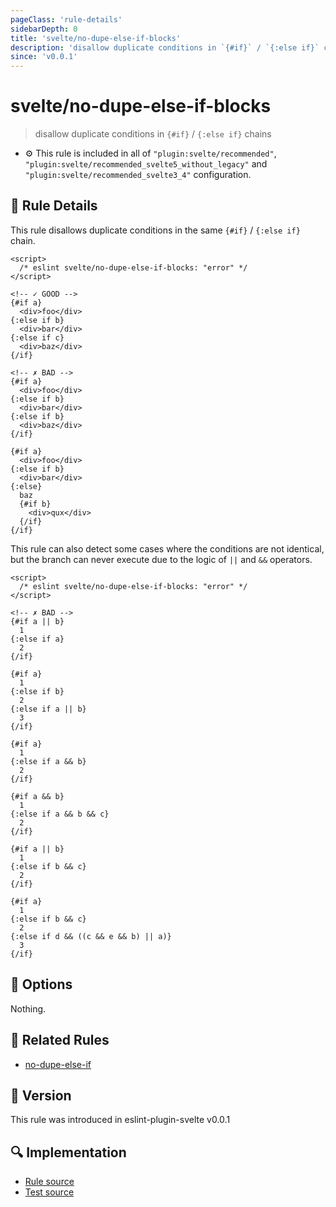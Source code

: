 ```yaml
---
pageClass: 'rule-details'
sidebarDepth: 0
title: 'svelte/no-dupe-else-if-blocks'
description: 'disallow duplicate conditions in `{#if}` / `{:else if}` chains'
since: 'v0.0.1'
---
```


# svelte/no-dupe-else-if-blocks

> disallow duplicate conditions in `{#if}` / `{:else if}` chains

- :gear: This rule is included in all of `"plugin:svelte/recommended"`, `"plugin:svelte/recommended_svelte5_without_legacy"` and `"plugin:svelte/recommended_svelte3_4"` configuration.

## :book: Rule Details

This rule disallows duplicate conditions in the same `{#if}` / `{:else if}` chain.

<!--eslint-skip-->

```svelte
<script>
  /* eslint svelte/no-dupe-else-if-blocks: "error" */
</script>

<!-- ✓ GOOD -->
{#if a}
  <div>foo</div>
{:else if b}
  <div>bar</div>
{:else if c}
  <div>baz</div>
{/if}

<!-- ✗ BAD -->
{#if a}
  <div>foo</div>
{:else if b}
  <div>bar</div>
{:else if b}
  <div>baz</div>
{/if}

{#if a}
  <div>foo</div>
{:else if b}
  <div>bar</div>
{:else}
  baz
  {#if b}
    <div>qux</div>
  {/if}
{/if}
```

This rule can also detect some cases where the conditions are not identical, but the branch can never execute due to the logic of `||` and `&&` operators.

<!--eslint-skip-->

```svelte
<script>
  /* eslint svelte/no-dupe-else-if-blocks: "error" */
</script>

<!-- ✗ BAD -->
{#if a || b}
  1
{:else if a}
  2
{/if}

{#if a}
  1
{:else if b}
  2
{:else if a || b}
  3
{/if}

{#if a}
  1
{:else if a && b}
  2
{/if}

{#if a && b}
  1
{:else if a && b && c}
  2
{/if}

{#if a || b}
  1
{:else if b && c}
  2
{/if}

{#if a}
  1
{:else if b && c}
  2
{:else if d && ((c && e && b) || a)}
  3
{/if}
```

## :wrench: Options

Nothing.

## :couple: Related Rules

- [no-dupe-else-if]

[no-dupe-else-if]: https://eslint.org/docs/rules/no-dupe-else-if

## :rocket: Version

This rule was introduced in eslint-plugin-svelte v0.0.1

## :mag: Implementation

- [Rule source](https://github.com/sveltejs/eslint-plugin-svelte/blob/main/packages/eslint-plugin-svelte/src/rules/no-dupe-else-if-blocks.ts)
- [Test source](https://github.com/sveltejs/eslint-plugin-svelte/blob/main/packages/eslint-plugin-svelte/tests/src/rules/no-dupe-else-if-blocks.ts)
